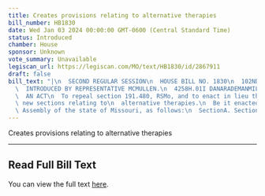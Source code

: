 ```yaml
---
title: Creates provisions relating to alternative therapies
bill_number: HB1830
date: Wed Jan 03 2024 00:00:00 GMT-0600 (Central Standard Time)
status: Introduced
chamber: House
sponsor: Unknown
vote_summary: Unavailable
legiscan_url: https://legiscan.com/MO/text/HB1830/id/2867911
draft: false
bill_text: "|\n  SECOND REGULAR SESSION\n  HOUSE BILL NO. 1830\n  102ND GENERAL ASSEMBLY\n\
  \  INTRODUCED BY REPRESENTATIVE MCMULLEN.\n  4258H.01I DANARADEMANMILLER,ChiefClerk\n\
  \  AN ACT\n  To repeal section 191.480, RSMo, and to enact in lieu thereof three\
  \ new sections relating to\n  alternative therapies.\n  Be it enacted by the General\
  \ Assembly of the state of Missouri, as follows:\n  SectionA. Section191.480,RSMo,isrepealedandthreenewsectionsenactedinlieu"
---
```

Creates provisions relating to alternative therapies

---

## Read Full Bill Text

You can view the full text [here](https://legiscan.com/MO/text/HB1830/id/2867911).

